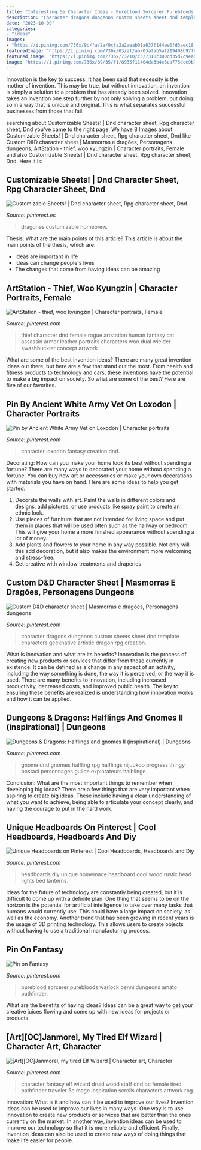 ```yaml
---
title: "Interesting 5e Character Ideas - Pureblood Sorcerer Purebloods Warlock Benni Dungeons Amato Pathfinder"
description: "Character dragons dungeons custom sheets sheet dnd template characters geeknative artistic dragon rpg creation"
date: "2023-10-09"
categories:
- "ideas"
images:
- "https://i.pinimg.com/736x/9c/fa/2a/9cfa2a2aeab01a637f144ee0fd3aec18.jpg"
featuredImage: "https://i.pinimg.com/736x/03/af/ab/03afab5af219408b97fbe843f9250193.jpg"
featured_image: "https://i.pinimg.com/736x/73/10/c3/7310c380cd35d7c9eaddb67d63d87727.jpg"
image: "https://i.pinimg.com/736x/89/35/f1/8935f11404da3b4e6ca775dce9b75b7a.jpg"
---
```



Innovation is the key to success. It has been said that necessity is the mother of invention. This may be true, but without innovation, an invention is simply a solution to a problem that has already been solved. Innovation takes an invention one step further by not only solving a problem, but doing so in a way that is unique and original. This is what separates successful businesses from those that fail.

	

		
searching about Customizable Sheets! | Dnd character sheet, Rpg character sheet, Dnd you've came to the right page. We have 8 Images about Customizable Sheets! | Dnd character sheet, Rpg character sheet, Dnd like Custom D&amp;D character sheet | Masmorras e dragões, Personagens dungeons, ArtStation - thief, woo kyungzin | Character portraits, Female and also Customizable Sheets! | Dnd character sheet, Rpg character sheet, Dnd. Here it is:
		
    
## Customizable Sheets! | Dnd Character Sheet, Rpg Character Sheet, Dnd

<img loading=lazy src="https://i.pinimg.com/736x/9c/fa/2a/9cfa2a2aeab01a637f144ee0fd3aec18.jpg" onerror="this.onerror=null;this.src='https://tse2.mm.bing.net/th?id=OIP.xo3iv01HycF_hnLehXkErAHaKd&amp;pid=15.1';" alt="Customizable Sheets! | Dnd character sheet, Rpg character sheet, Dnd">

_Source: pinterest.es_

>dragones customizable homebrew. 

	

Thesis: What are the main points of this article?
This article is about the main points of the thesis, which are: 
- Ideas are important in life
- Ideas can change people's lives
- The changes that come from having ideas can be amazing

    
## ArtStation - Thief, Woo Kyungzin | Character Portraits, Female

<img loading=lazy src="https://i.pinimg.com/736x/73/10/c3/7310c380cd35d7c9eaddb67d63d87727.jpg" onerror="this.onerror=null;this.src='https://tse1.mm.bing.net/th?id=OIP.oP-bXCAUaMxJgV2ZIGLN7wHaND&amp;pid=15.1';" alt="ArtStation - thief, woo kyungzin | Character portraits, Female">

_Source: pinterest.com_

>thief character dnd female rogue artstation human fantasy cat assassin armor leather portraits characters woo dual wielder swashbuckler concept artwork. 

	

What are some of the best invention ideas?
There are many great invention ideas out there, but here are a few that stand out the most. From health and fitness products to technology and cars, these inventions have the potential to make a big impact on society. So what are some of the best? Here are five of our favorites.

    
## Pin By Ancient White Army Vet On Loxodon | Character Portraits

<img loading=lazy src="https://i.pinimg.com/736x/03/af/ab/03afab5af219408b97fbe843f9250193.jpg" onerror="this.onerror=null;this.src='https://tse1.mm.bing.net/th?id=OIP.yVA3e9bL_ygXBoFRfyp5wgAAAA&amp;pid=15.1';" alt="Pin by Ancient White Army Vet on Loxodon | Character portraits">

_Source: pinterest.com_

>character loxodon fantasy creation dnd. 

	

Decorating: How can you make your home look its best without spending a fortune?
There are many ways to decorated your home without spending a fortune. You can buy new art or accessories or make your own decorations with materials you have on hand. Here are some ideas to help you get started: 
1. Decorate the walls with art. Paint the walls in different colors and designs, add pictures, or use products like spray paint to create an ethnic look. 
2. Use pieces of furniture that are not intended for living space and put them in places that will be used often such as the hallway or bedroom. This will give your home a more finished appearance without spending a lot of money. 
3. Add plants and flowers to your home in any way possible. Not only will this add decoration, but it also makes the environment more welcoming and stress-free. 
4. Get creative with window treatments and draperies.

    
## Custom D&amp;D Character Sheet | Masmorras E Dragões, Personagens Dungeons

<img loading=lazy src="https://i.pinimg.com/736x/89/35/f1/8935f11404da3b4e6ca775dce9b75b7a.jpg" onerror="this.onerror=null;this.src='https://tse3.mm.bing.net/th?id=OIP.53VVKnQpLHmHvADIWhNiQQHaKc&amp;pid=15.1';" alt="Custom D&amp;D character sheet | Masmorras e dragões, Personagens dungeons">

_Source: pinterest.com_

>character dragons dungeons custom sheets sheet dnd template characters geeknative artistic dragon rpg creation. 

	

What is innovation and what are its benefits?
Innovation is the process of creating new products or services that differ from those currently in existence. It can be defined as a change in any aspect of an activity, including the way something is done, the way it is perceived, or the way it is used. 
There are many benefits to innovation, including increased productivity, decreased costs, and improved public health. The key to ensuring these benefits are realized is understanding how innovation works and how it can be applied.

    
## Dungeons &amp; Dragons: Halflings And Gnomes II (inspirational) | Dungeons

<img loading=lazy src="https://i.pinimg.com/736x/a1/d9/02/a1d90223fc2b347ca6797d7848bbf6d2.jpg" onerror="this.onerror=null;this.src='https://tse4.mm.bing.net/th?id=OIP.JiGmbrCAFTw3Hcn9F3CeTQHaLx&amp;pid=15.1';" alt="Dungeons &amp; Dragons: Halflings and gnomes II (inspirational) | Dungeons">

_Source: pinterest.com_

>gnome dnd gnomes halfling rpg halflings nijuukoo progress thingy postaci personnages guilde explorateurs halblinge. 

	

Conclusion: What are the most important things to remember when developing big ideas?
There are a few things that are very important when aspiring to create big ideas. These include having a clear understanding of what you want to achieve, being able to articulate your concept clearly, and having the courage to put in the hard work.

    
## Unique Headboards On Pinterest | Cool Headboards, Headboards And Diy

<img loading=lazy src="https://s-media-cache-ak0.pinimg.com/originals/6e/fa/25/6efa2532bb1c927cceae4324fb82bcd8.jpg" onerror="this.onerror=null;this.src='https://tse1.mm.bing.net/th?id=OIP.dBrkFyK8_qIMuqKo2onDXQHaJ4&amp;pid=15.1';" alt="Unique Headboards on Pinterest | Cool Headboards, Headboards and Diy">

_Source: pinterest.com_

>headboards diy unique homemade headboard cool wood rustic head lights bed lanterns. 

	

Ideas for the future of technology are constantly being created, but it is difficult to come up with a definite plan. One thing that seems to be on the horizon is the potential for artificial intelligence to take over many tasks that humans would currently use. This could have a large impact on society, as well as the economy. Another trend that has been growing in recent years is the usage of 3D printing technology. This allows users to create objects without having to use a traditional manufacturing process.

    
## Pin On Fantasy

<img loading=lazy src="https://i.pinimg.com/736x/b6/33/3b/b6333b2c27bbcf9bd02f38fe75a9a8bf.jpg" onerror="this.onerror=null;this.src='https://tse4.mm.bing.net/th?id=OIP.2oIDOQLivJsBePTeUnfsqwHaJ3&amp;pid=15.1';" alt="Pin on Fantasy">

_Source: pinterest.com_

>pureblood sorcerer purebloods warlock benni dungeons amato pathfinder. 

	

What are the benefits of having ideas?
Ideas can be a great way to get your creative juices flowing and come up with new ideas for projects or products.

    
## [Art][OC]Janmorel, My Tired Elf Wizard | Character Art, Character

<img loading=lazy src="https://i.pinimg.com/736x/66/01/2c/66012c99a77428e41911bec15193c6a2.jpg" onerror="this.onerror=null;this.src='https://tse2.mm.bing.net/th?id=OIP.5jZWrdvDXRd1in5HjJ3-uwHaNK&amp;pid=15.1';" alt="[Art][OC]Janmorel, my tired Elf Wizard | Character art, Character">

_Source: pinterest.com_

>character fantasy elf wizard druid wood staff dnd oc female tired pathfinder traveler 5e mage inspiration scrolls characters artwork rpg. 

	

Innovation: What is it and how can it be used to improve our lives?
Invention ideas can be used to improve our lives in many ways. One way is to use innovation to create new products or services that are better than the ones currently on the market. In another way, invention ideas can be used to improve our technology so that it is more reliable and efficient. Finally, invention ideas can also be used to create new ways of doing things that make life easier for people.

